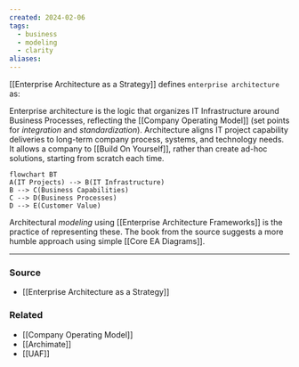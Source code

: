 ```yaml
---
created: 2024-02-06
tags:
  - business
  - modeling
  - clarity
aliases:
---
```

[[Enterprise Architecture as a Strategy]] defines `enterprise architecture` as:

Enterprise architecture is the logic that organizes IT Infrastructure around Business Processes, reflecting the [[Company Operating Model]] (set points for *integration* and *standardization*). Architecture aligns IT project capability deliveries to long-term company process, systems, and technology needs. It allows a company to [[Build On Yourself]], rather than create ad-hoc solutions, starting from scratch each time.

```mermaid
flowchart BT
A(IT Projects) --> B(IT Infrastructure)
B --> C(Business Capabilities)
C --> D(Business Processes)
D --> E(Customer Value)
```

Architectural *modeling* using [[Enterprise Architecture Frameworks]] is the practice of representing these. The book from the source suggests a more humble approach using simple [[Core EA Diagrams]]. 

---
### Source
- [[Enterprise Architecture as a Strategy]]

### Related
- [[Company Operating Model]]
- [[Archimate]]
- [[UAF]]